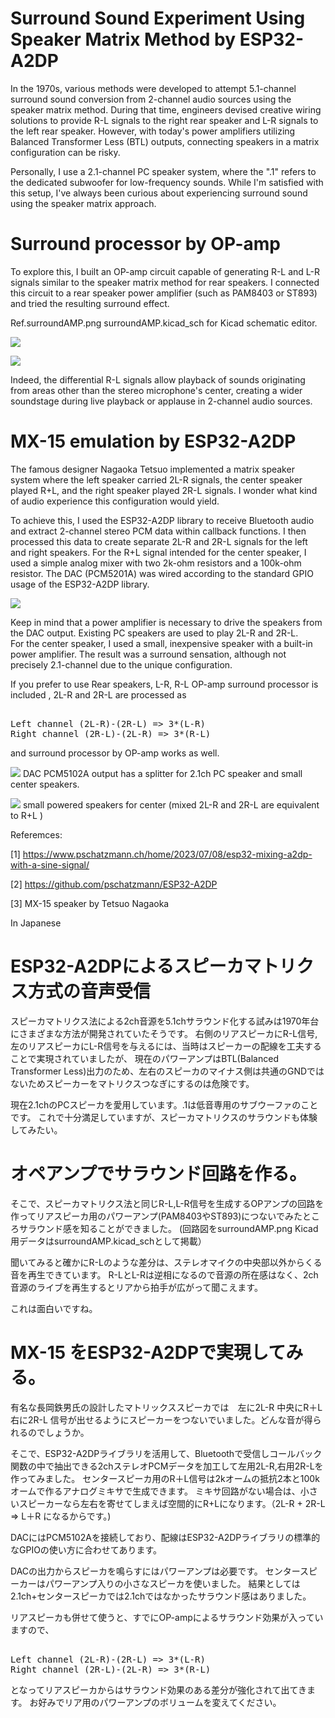# Surround Sound Experiment Using Speaker Matrix Method by ESP32-A2DP

In the 1970s, various methods were developed to attempt 5.1-channel surround sound conversion from 2-channel audio sources using the speaker matrix method. During that time, engineers devised creative wiring solutions to provide R-L signals to the right rear speaker and L-R signals to the left rear speaker. However, with today's power amplifiers utilizing Balanced Transformer Less (BTL) outputs, connecting speakers in a matrix configuration can be risky.

Personally, I use a 2.1-channel PC speaker system, where the ".1" refers to the dedicated subwoofer for low-frequency sounds. While I'm satisfied with this setup, I've always been curious about experiencing surround sound using the speaker matrix approach.

# Surround processor by OP-amp

To explore this, I built an OP-amp circuit capable of generating R-L and L-R signals similar to the speaker matrix method for rear speakers.
I connected this circuit to a rear speaker power amplifier (such as PAM8403 or ST893) and tried the resulting surround effect. 

Ref.surroundAMP.png surroundAMP.kicad_sch for Kicad schematic editor.

![](surroundAMP.png)


![](surroudAMPblock.png)


Indeed, the differential R-L signals allow playback of sounds originating from areas other than the stereo microphone's center, creating a wider soundstage during live playback or applause in 2-channel audio sources.

# MX-15 emulation by ESP32-A2DP

The famous designer Nagaoka Tetsuo implemented a matrix speaker system where the left speaker carried 2L-R signals, the center speaker played R+L, and the right speaker played 2R-L signals. I wonder what kind of audio experience this configuration would yield.

To achieve this, I used the ESP32-A2DP library to receive Bluetooth audio and extract 2-channel stereo PCM data within callback functions. I then processed this data to create separate 2L-R and 2R-L signals for the left and right speakers. For the R+L signal intended for the center speaker, I used a simple analog mixer with two 2k-ohm resistors and a 100k-ohm resistor. The DAC (PCM5201A) was wired according to the standard GPIO usage of the ESP32-A2DP library.

![](MX15-emulator.png)

Keep in mind that a power amplifier is necessary to drive the speakers from the DAC output. Existing PC speakers are used to play 2L-R and 2R-L.  
For the center speaker, I used a small, inexpensive speaker with a built-in power amplifier. 
The result was a surround sensation, although not precisely 2.1-channel due to the unique configuration.

If you prefer to use Rear speakers,  L-R, R-L OP-amp surround processor is included , 2L-R and 2R-L are processed as 
<pre> 
Left channel (2L-R)-(2R-L) => 3*(L-R) 
Right channel (2R-L)-(2L-R) => 3*(R-L) 
</pre>
and surround processor by OP-amp works as well.

![](PCM5102A.JPG) DAC PCM5102A output has a splitter for 2.1ch PC speaker and small center speakers.

![](SmallCenterSpeakerforR+L.JPG) small powered speakers for center (mixed 2L-R and 2R-L are equivalent to R+L )

Referemces:

[1] https://www.pschatzmann.ch/home/2023/07/08/esp32-mixing-a2dp-with-a-sine-signal/

[2] https://github.com/pschatzmann/ESP32-A2DP

[3] MX-15 speaker by Tetsuo Nagaoka


In Japanese

# ESP32-A2DPによるスピーカマトリクス方式の音声受信

スピーカマトリクス法による2ch音源を5.1chサラウンド化する試みは1970年台にさまざまな方法が開発されていたそうです。
右側のリアスピーカにR-L信号,左のリアスピーカにL-R信号を与えるには、当時はスピーカーの配線を工夫することで実現されていましたが、
現在のパワーアンプはBTL(Balanced Transformer Less)出力のため、左右のスピーカのマイナス側は共通のGNDではないためスピーカーをマトリクスつなぎにするのは危険です。

現在2.1chのPCスピーカを愛用しています。.1は低音専用のサブウーファのことです。
これで十分満足していますが、スピーカマトリクスのサラウンドも体験してみたい。

# オペアンプでサラウンド回路を作る。
そこで、スピーカマトリクス法と同じR-L,L-R信号を生成するOPアンプの回路を作ってリアスピーカ用のパワーアンプ(PAM8403やST893)につないでみたところサラウンド感を知ることができました。
(回路図をsurroundAMP.png Kicad用データはsurroundAMP.kicad_schとして掲載）

聞いてみると確かにR-Lのような差分は、ステレオマイクの中央部以外からくる音を再生できています。
R-LとL-Rは逆相になるので音源の所在感はなく、2ch音源のライブを再生するとリアから拍手が広がって聞こえます。

これは面白いですね。

# MX-15 をESP32-A2DPで実現してみる。

有名な長岡鉄男氏の設計したマトリックススピーカでは　左に2L-R 中央にR＋L　右に2R-L 信号が出せるようにスピーカーをつないでいました。どんな音が得られるのでしょうか。

そこで、ESP32-A2DPライブラリを活用して、Bluetoothで受信しコールバック関数の中で抽出できる2chステレオPCMデータを加工して左用2L-R,右用2R-Lを作ってみました。
センタースピーカ用のR＋L信号は2kオームの抵抗2本と100kオームで作るアナログミキサで生成できます。
ミキサ回路がない場合は、小さいスピーカーなら左右を寄せてしまえば空間的にR+Lになります。（2L-R + 2R-L => L＋R になるからです。)

DACにはPCM5102Aを接続しており、配線はESP32-A2DPライブラリの標準的なGPIOの使い方に合わせてあります。

DACの出力からスピーカを鳴らすにはパワーアンプは必要です。
センタースピーカーはパワーアンプ入りの小さなスピーカを使いました。
結果としては2.1ch+センタースピーカでは2.1chではなかったサラウンド感はありました。

リアスピーカも併せて使うと、すでにOP-ampによるサラウンド効果が入っていますので、
<pre> 
Left channel (2L-R)-(2R-L) => 3*(L-R) 
Right channel (2R-L)-(2L-R) => 3*(R-L) 
</pre>
となってリアスピーカからはサラウンド効果のある差分が強化されて出てきます。
お好みでリア用のパワーアンプのボリュームを変えてください。
